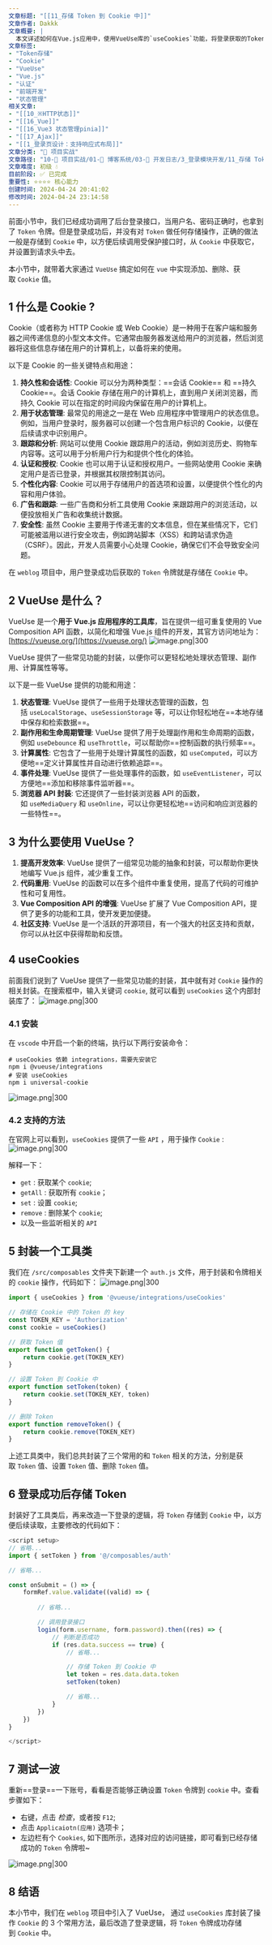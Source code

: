 ```yaml
---
文章标题: "[[11_存储 Token 到 Cookie 中]]" 
文章作者: Dakkk
文章概要: |
  本文详述如何在Vue.js应用中，使用VueUse库的`useCookies`功能，将登录获取的Token存储到Cookie中。文章解释了Cookie基本概念和VueUse的作用，并提供了封装Token设置、获取及删除的实践代码，确保用户登录状态持久化，便于后续认证。
文章标签:
- "Token存储"
- "Cookie"
- "VueUse"
- "Vue.js"
- "认证"
- "前端开发"
- "状态管理"
相关文章:
- "[[10_※HTTP状态]]"
- "[[16_Vue]]"
- "[[16_Vue3 状态管理pinia]]"
- "[[17_Ajax]]"
- "[[1_登录页设计：支持响应式布局]]"
文章分类: "🚀 项目实战"
文章路径: "10-🚀 项目实战/01-📝 博客系统/03-📝 开发日志/3_登录模块开发/11_存储 Token 到 Cookie 中.md"
文章难度: 初级 💧
目前阶段: ✅ 已完成
重要性: ⭐⭐⭐⭐ 核心能力
创建时间: 2024-04-24 20:41:02
修改时间: 2024-04-24 23:14:58
---
```


前面小节中，我们已经成功调用了后台登录接口，当用户名、密码正确时，也拿到了 `Token` 令牌。但是登录成功后，并没有对 `Token` 做任何存储操作，正确的做法一般是存储到 `Cookie` 中，以方便后续调用受保护接口时，从 `Cookie` 中获取它，并设置到请求头中去。

本小节中，就带着大家通过 `VueUse` 搞定如何在 `vue` 中实现添加、删除、获取 `Cookie` 值。

## 1 什么是 Cookie ?

Cookie（或者称为 HTTP Cookie 或 Web Cookie）是一种用于在客户端和服务器之间传递信息的小型文本文件。它通常由服务器发送给用户的浏览器，然后浏览器将这些信息存储在用户的计算机上，以备将来的使用。

以下是 Cookie 的一些关键特点和用途：

1. **持久性和会话性**: Cookie 可以分为两种类型：==会话 Cookie== 和 ==持久 Cookie==。会话 Cookie 存储在用户的计算机上，直到用户关闭浏览器，而持久 Cookie 可以在指定的时间段内保留在用户的计算机上。
2. **用于状态管理**: 最常见的用途之一是在 Web 应用程序中管理用户的状态信息。例如，当用户登录时，服务器可以创建一个包含用户标识的 Cookie，以便在后续请求中识别用户。
3. **跟踪和分析**: 网站可以使用 Cookie 跟踪用户的活动，例如浏览历史、购物车内容等。这可以用于分析用户行为和提供个性化的体验。
4. **认证和授权**: Cookie 也可以用于认证和授权用户。一些网站使用 Cookie 来确定用户是否已登录，并根据其权限控制其访问。
5. **个性化内容**: Cookie 可以用于存储用户的首选项和设置，以便提供个性化的内容和用户体验。
6. **广告和跟踪**: 一些广告商和分析工具使用 Cookie 来跟踪用户的浏览活动，以便投放相关广告和收集统计数据。
7. **安全性**: 虽然 Cookie 主要用于传递无害的文本信息，但在某些情况下，它们可能被滥用以进行安全攻击，例如跨站脚本（XSS）和跨站请求伪造（CSRF）。因此，开发人员需要小心处理 Cookie，确保它们不会导致安全问题。

在 `weblog` 项目中，用户登录成功后获取的 `Token` 令牌就是存储在 `Cookie` 中。

## 2 VueUse 是什么？

VueUse 是一个**用于 Vue.js 应用程序的工具库**，旨在提供一组可重复使用的 Vue Composition API 函数，以简化和增强 Vue.js 组件的开发，其官方访问地址为：[https://vueuse.org/](https://vueuse.org/)
![image.png|300](https://my-obsidian-image.oss-cn-guangzhou.aliyuncs.com/2024/04/878ca3d829b4ad7c97c3cd2ec5b0768a.png)

VueUse 提供了一些常见功能的封装，以便你可以更轻松地处理状态管理、副作用、计算属性等等。

以下是一些 VueUse 提供的功能和用途：
1. **状态管理**: VueUse 提供了一些用于处理状态管理的函数，包括 `useLocalStorage`、`useSessionStorage` 等，可以让你轻松地在==本地存储中保存和检索数据==。
2. **副作用和生命周期管理**: VueUse 提供了用于处理副作用和生命周期的函数，例如 `useDebounce` 和 `useThrottle`，可以帮助你==控制函数的执行频率==。
3. **计算属性**: 它包含了一些用于处理计算属性的函数，如 `useComputed`，可以方便地==定义计算属性并自动进行依赖追踪==。
4. **事件处理**: VueUse 提供了一些处理事件的函数，如 `useEventListener`，可以方便地==添加和移除事件监听器==。
5. **浏览器 API 封装**: 它还提供了一些封装浏览器 API 的函数，如 `useMediaQuery` 和 `useOnline`，可以让你更轻松地==访问和响应浏览器的一些特性==。

## 3 为什么要使用 VueUse？

1. **提高开发效率**: VueUse 提供了一组常见功能的抽象和封装，可以帮助你更快地编写 Vue.js 组件，减少重复工作。
2. **代码重用**: VueUse 的函数可以在多个组件中重复使用，提高了代码的可维护性和可复用性。
3. **Vue Composition API 的增强**: VueUse 扩展了 Vue Composition API，提供了更多的功能和工具，使开发更加便捷。
4. **社区支持**: VueUse 是一个活跃的开源项目，有一个强大的社区支持和贡献，你可以从社区中获得帮助和反馈。

## 4 useCookies

前面我们说到了 VueUse 提供了一些常见功能的封装，其中就有对 `Cookie` 操作的相关封装。在搜索框中，输入关键词 `cookie`, 就可以看到 `useCookies` 这个内部封装库了：
![image.png|300](https://my-obsidian-image.oss-cn-guangzhou.aliyuncs.com/2024/04/02edf69de4a9b0cf912ae1e6269a11a3.png)

### 4.1 安装

在 `vscode` 中开启一个新的终端，执行以下两行安装命令：
```shell
# useCookies 依赖 integrations，需要先安装它
npm i @vueuse/integrations
# 安装 useCookies
npm i universal-cookie
```

![image.png|300](https://my-obsidian-image.oss-cn-guangzhou.aliyuncs.com/2024/04/4dcd65fc6b27cb123f6ccc59244df661.png)

### 4.2 支持的方法

在官网上可以看到，`useCookies` 提供了一些 `API` ，用于操作 `Cookie` :
![image.png|300](https://my-obsidian-image.oss-cn-guangzhou.aliyuncs.com/2024/04/5fc0e37ff8948ad8fe8796de0934a822.png)

解释一下：
- `get` : 获取某个 `cookie`;
- `getAll` : 获取所有 `cookie`；
- `set` : 设置 `cookie`;
- `remove` : 删除某个 `cookie`;
- 以及一些监听相关的 `API` 

## 5 封装一个工具类

我们在 `/src/composables` 文件夹下新建一个 `auth.js` 文件，用于封装和令牌相关的 `cookie` 操作，代码如下：
![image.png|300](https://my-obsidian-image.oss-cn-guangzhou.aliyuncs.com/2024/04/6069ab9110ee594da9b8f6f3f02ec9ba.png)

```js
import { useCookies } from '@vueuse/integrations/useCookies'

// 存储在 Cookie 中的 Token 的 key
const TOKEN_KEY = 'Authorization'
const cookie = useCookies()

// 获取 Token 值
export function getToken() {
    return cookie.get(TOKEN_KEY)
}

// 设置 Token 到 Cookie 中
export function setToken(token) {
    return cookie.set(TOKEN_KEY, token)
}

// 删除 Token
export function removeToken() {
    return cookie.remove(TOKEN_KEY)
}
```
上述工具类中，我们总共封装了三个常用的和 `Token` 相关的方法，分别是获取 `Token` 值、设置 `Token` 值、删除 `Token` 值。

## 6 登录成功后存储 Token

封装好了工具类后，再来改造一下登录的逻辑，将 `Token` 存储到 `Cookie` 中，以方便后续读取，主要修改的代码如下：
```js
<script setup>
// 省略...
import { setToken } from '@/composables/auth'

// 省略...

const onSubmit = () => {
    formRef.value.validate((valid) => {
        
        // 省略...

        // 调用登录接口
        login(form.username, form.password).then((res) => {
            // 判断是否成功
            if (res.data.success == true) {
                // 省略...

                // 存储 Token 到 Cookie 中
                let token = res.data.data.token
                setToken(token)

                // 省略...
            }
        })
    })
}

</script>
```

## 7 测试一波

重新==登录==一下账号，看看是否能够正确设置 `Token` 令牌到 `cookie` 中。查看步骤如下：
- 右键，点击 _检查_，或者按 `F12`;
- 点击 `Applicaiotn(应用)` 选项卡；
- 左边栏有个 `Cookies`, 如下图所示，选择对应的访问链接，即可看到已经存储成功的 `Token` 令牌啦~

![image.png|300](https://my-obsidian-image.oss-cn-guangzhou.aliyuncs.com/2024/04/989c1f027e3b134e1d2b007b5df5445b.png)

## 8 结语

本小节中，我们在 `weblog` 项目中引入了 VueUse， 通过 `useCookies` 库封装了操作 `Cookie` 的 3 个常用方法，最后改造了登录逻辑，将 `Token` 令牌成功存储到 `Cookie` 中。